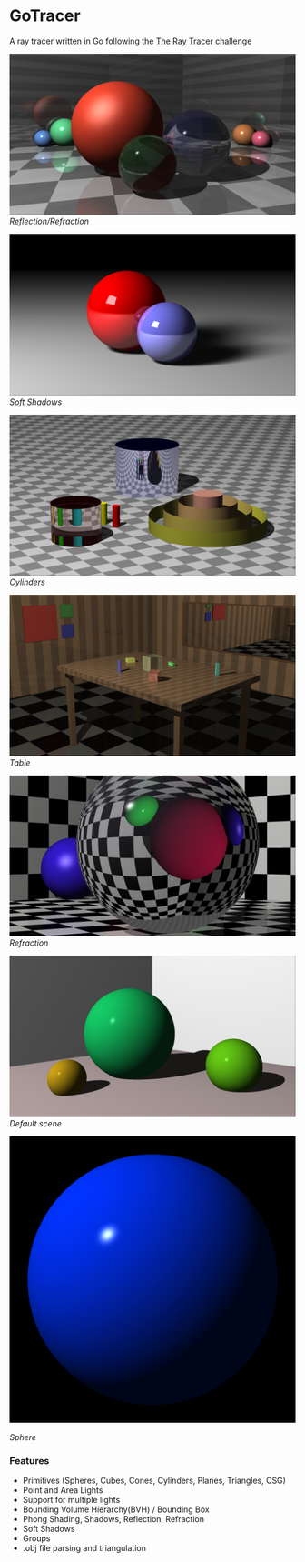 # GoTracer
A ray tracer written in Go following the [The Ray Tracer challenge](https://pragprog.com/book/jbtracer/the-ray-tracer-challenge)

![image](renders/reflection_refraction.png)
_Reflection/Refraction_

![image](renders/shadow_glamour.png)
_Soft Shadows_

![image](renders/cylinders.png)
_Cylinders_

![image](renders/table.png)
_Table_

![image](renders/refraction.png)
_Refraction_

![image](renders/scene.png)
_Default scene_

![image](renders/sphere.png)

_Sphere_

### Features
- Primitives (Spheres, Cubes, Cones, Cylinders, Planes, Triangles, CSG)
- Point and Area Lights
- Support for multiple lights
- Bounding Volume Hierarchy(BVH) / Bounding Box
- Phong Shading, Shadows, Reflection, Refraction
- Soft Shadows
- Groups
- .obj file parsing and triangulation
